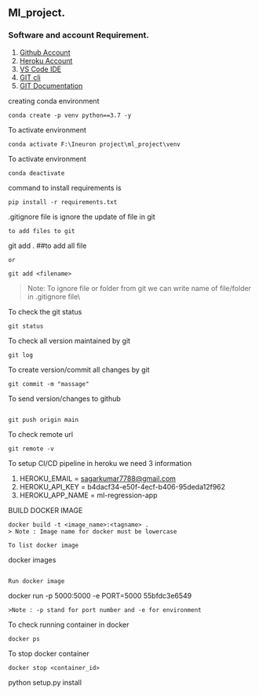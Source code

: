 ## Ml_project.
### Software and account Requirement.

1. [Github Account](https://git.com)
2. [Heroku Account](https://dashboard.heroku.com/login)
3. [VS Code IDE](https://code.visualstudio.com/download)
4. [GIT cli](https://git-scm.com/download)
5. [GIT  Documentation](https://git-scm.com/docs/gittutorial)

creating conda environment
``` 
conda create -p venv python==3.7 -y
```

To activate environment
```
conda activate F:\Ineuron project\ml_project\venv
```

To activate environment
```
conda deactivate
```
command to install requirements is
``` 
pip install -r requirements.txt
```
.gitignore file is ignore the update of file in git
```
to add files to git 
```
git add . ##to add all file
```
or

git add <filename>
```
> Note: To ignore file or folder from git we can write name of file/folder in .gitignore file\

To check the git status 
```
git status
```
To check all version maintained by git 
```
git log
```
To create version/commit all changes by git
```
git commit -m "massage"
```
To  send version/changes to github
```

git push origin main
```

To check remote url
```
git remote -v
```

To setup CI/CD pipeline in heroku we need 3 information

1. HEROKU_EMAIL = sagarkumar7788@gmail.com
2. HEROKU_API_KEY = b4dacf34-e50f-4ecf-b406-95deda12f962
3. HEROKU_APP_NAME = ml-regression-app

BUILD DOCKER IMAGE
```
docker build -t <image_name>:<tagname> .
> Note : Image name for docker must be lowercase

To list docker image 
```
docker images
```

Run docker image
```
docker run -p 5000:5000 -e PORT=5000 55bfdc3e6549
```
>Note : -p stand for port number and -e for environment
```

To check running container in docker
```
docker ps
```
To stop docker container
```
docker stop <container_id>

```
python setup.py install
```
